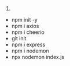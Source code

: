 1. 
* npm init -y
* npm i axios
* npm i cheerio
* git init
* npm i express
* npm i nodemon
* npx nodemon index.js